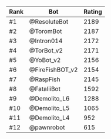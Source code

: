 Rank|Bot|Rating
---|---|---
#1|@ResoluteBot|2189
#2|@ToromBot|2187
#3|@Intron014|2172
#4|@TorBot_v2|2171
#5|@YoBot_v2|2156
#6|@FireFishBOT_v2|2154
#7|@RaspFish|2145
#8|@FataliiBot|1592
#9|@Demolito_L6|1288
#10|@Demolito_L5|1065
#11|@Demolito_L4|952
#12|@pawnrobot|615
